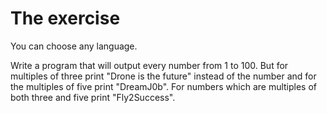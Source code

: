 # The exercise
You can choose any language.

Write a program that will output every number from 1 to 100. But for multiples of three print "Drone is the future" instead of the number and for the multiples of five print "DreamJ0b". For numbers which are multiples of both three and five print "Fly2Success".
